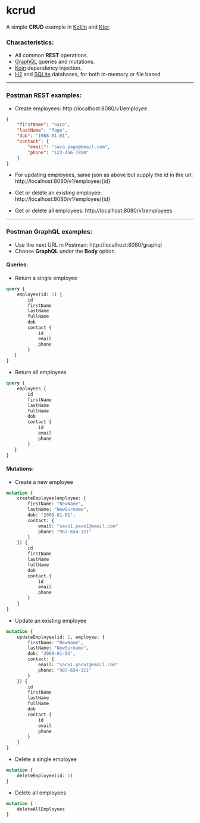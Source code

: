 # kcrud
A simple **CRUD** example in [Kotlin](https://kotlinlang.org/) and [Ktor](https://ktor.io/).

### Characteristics:
* All common **REST** operations.
* [GraphQL](https://graphql.org/) queries and mutations.
* [Koin](https://insert-koin.io/) dependency injection.
* [H2](https://github.com/h2database/h2database) and [SQLite](https://github.com/sqlite/sqlite) databases, for both in-memory or file based.

---

### [Postman](https://www.postman.com/) **REST** examples:

* Create employees: http://localhost:8080/v1/employee

```json
{
    "firstName": "Saco",
    "lastName": "Pago",
    "dob": "1988-01-01",
    "contact": {
        "email": "saco.pago@email.com",
        "phone": "123-456-7890"
    }
}
```

* For updating employees, same json as above but supply the id in the url: http://localhost:8080/v1/employee/{id}
  
* Get or delete an existing employee: http://localhost:8080/v1/employee/{id}

* Get or delete all employees: http://localhost:8080/v1/employees

---

### Postman **GraphQL** examples:
* Use the next URL in Postman: http://localhost:8080/graphql
* Choose **GraphQL** under the **Body** option. 

#### Queries:

*  Return a single employee
```graphql
query {
    employee(id: 1) {
        id
        firstName
        lastName
        fullName
        dob 
        contact {
            id
            email
            phone
        }
   }
}
```

* Return all employees
```graphql
query {
    employees {
        id
        firstName
        lastName
        fullName
        dob
        contact {
            id
            email
            phone
        }
   }
}
```
#### Mutations:

* Create a new employee
```graphql
mutation {
    createEmployee(employee: {
        firstName: "NewName",
        lastName: "NewSurname",
        dob: "2000-01-01",
        contact: {
            email: "saco1.paco1@email.com"
            phone: "987-654-321"
        }
    }) {
        id
        firstName
        lastName
        fullName
        dob
        contact {
            id
            email
            phone
        }
    }
}
```

* Update an existing employee
```graphql
mutation {
    updateEmployee(id: 1, employee: {
        firstName: "NewName",
        lastName: "NewSurname",
        dob: "2000-01-01",
        contact: {
            email: "saco1.paco1@email.com"
            phone: "987-654-321"
        }
    }) {
        id
        firstName
        lastName
        fullName
        dob
        contact {
            id
            email
            phone
        }
    }
}
```

* Delete a single employee
```graphql
mutation {
    deleteEmployee(id: 1)
}
```

* Delete all employees
```graphql
mutation {
    deleteAllEmployees
}
```
